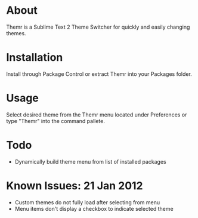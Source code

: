 # About
Themr is a Sublime Text 2 Theme Switcher for quickly and easily changing themes.

# Installation
Install through Package Control or extract Themr into your Packages folder.

# Usage
Select desired theme from the Themr menu located under Preferences or type "Themr" into the command pallete.

# Todo
- Dynamically build theme menu from list of installed packages

# Known Issues: 21 Jan 2012
- Custom themes do not fully load after selecting from menu
- Menu items don't display a checkbox to indicate selected theme